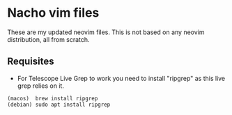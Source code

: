 # Nacho vim files

These are my updated neovim files. This is not based on any neovim distribution, all from scratch.


## Requisites

* For Telescope Live Grep to work you need to install "ripgrep" as this live grep relies on it.
```
(macos)  brew install ripgrep
(debian) sudo apt install ripgrep
```
